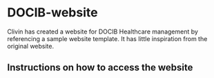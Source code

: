 # DOCIB-website


Clivin has created a website for DOCIB Healthcare management by referencing a sample website template. It has little inspiration from the original website.

## Instructions on how to access the website
